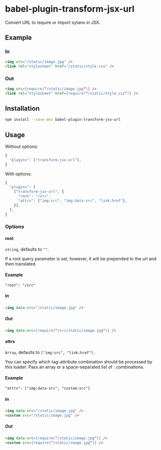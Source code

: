# babel-plugin-transform-jsx-url
Convert URL to require or import sytanx in JSX.

## Example

### In
``` html
<img src="/static/image.jpg" />
<link rel="stylesheet" href="/static/style.css" />
```

### Out
``` html
<img src={require("/static/image.jpg")} />
<link rel="stylesheet" href={require("/static/style.css")} />
```

## Installation
``` bash
npm install --save-dev babel-plugin-transform-jsx-url
```

## Usage
Without options:

``` js
{
  "plugins": ["transform-jsx-url"],
}
```

With options:

``` js
{
  "plugins": [
    ["transform-jsx-url", {
      "root": "/src",
      "attrs": ["img:src", "img:data-src", "link:href"],
    }],
  ],
}
```

### Options

#### root
`string`, defaults to `""`.

If a root query parameter is set, however, it will be prepended to the url and then translated.

#### Example
`"root": "/src"`

##### In
``` html
<img data-src="/static/image.jpg" />
```

##### Out
``` html
<img data-src={require("/src/static/image.jpg")} />
```

#### attrs
`Array`, defaults to `["img:src", "link:href"]` .

You can specify which tag-attribute combination should be processed by this loader. Pass an array or a space-separated list of <tag>:<attribute> combinations.

#### Example
`"attrs": ["img:data-src", "custom:src"]`

##### In
``` html
<img data-src="/static/image.jpg" />
<custom src="/static/image.jpg" />
```

##### Out
``` html
<img data-src={require("/static/image.jpg")} />
<custom src={require("/static/image.jpg")} />
```
